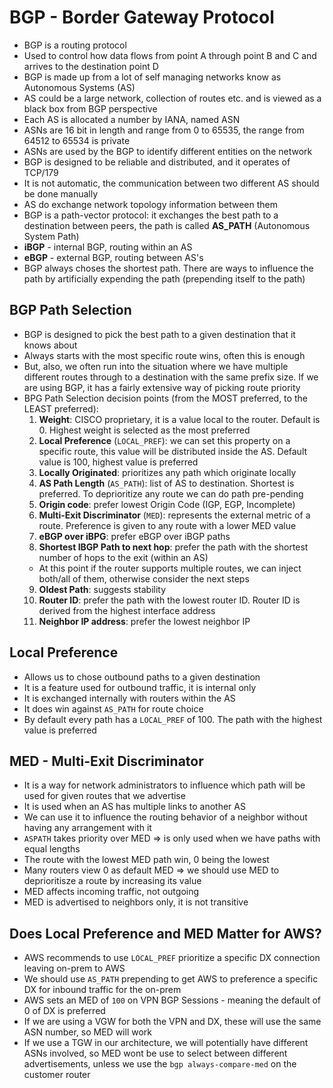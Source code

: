 # BGP - Border Gateway Protocol

- BGP is a routing protocol
- Used to control how data flows from point A through point B and C and arrives to the destination point D
- BGP is made up from a lot of self managing networks know as Autonomous Systems (AS)
- AS could be a large network, collection of routes etc. and is viewed as a black box from BGP perspective
- Each AS is allocated a number by IANA, named ASN
- ASNs are 16 bit in length and range from 0 to 65535, the range from 64512 to 65534 is private
- ASNs are used by the BGP to identify different entities on the network
- BGP is designed to be reliable and distributed, and it operates of TCP/179
- It is not automatic, the communication between two different AS should be done manually
- AS do exchange network topology information between them
- BGP is a path-vector protocol: it exchanges the best path to a destination between peers, the path is called **AS_PATH** (Autonomous System Path)
- **iBGP** - internal BGP, routing within an AS
- **eBGP** - external BGP, routing between AS's
- BGP always choses the shortest path. There are ways to influence the path by artificially expending the path (prepending itself to the path)

## BGP Path Selection

- BGP is designed to pick the best path to a given destination that it knows about
- Always starts with the most specific route wins, often this is enough
- But, also, we often run into the situation where we have multiple different routes through to a destination with the same prefix size. If we are using BGP, it has a fairly extensive way of picking route priority
- BPG Path Selection decision points (from the MOST preferred, to the LEAST preferred):
    1. **Weight**: CISCO proprietary, it is a value local to the router. Default is 0. Highest weight is selected as the most preferred
    2. **Local Preference** (`LOCAL_PREF`): we can set this property on a specific route, this value will be distributed inside the AS. Default value is 100, highest value is preferred
    3. **Locally Originated**: prioritizes any path which originate locally
    4. **AS Path Length** (`AS_PATH`): list of AS to destination. Shortest is preferred. To deprioritize any route we can do path pre-pending
    5. **Origin code**: prefer lowest Origin Code (IGP, EGP, Incomplete)
    6. **Multi-Exit Discriminator** (`MED`): represents the external metric of a route. Preference is given to any route with a lower MED value
    7. **eBGP over iBPG**: prefer eBGP over iBGP paths
    8. **Shortest IBGP Path to next hop**: prefer the path with the shortest number of hops to the exit (within an AS)
    - At this point if the router supports multiple routes, we can inject both/all of them, otherwise consider the next steps
    9. **Oldest Path**: suggests stability
    10. **Router ID**: prefer the path with the lowest router ID. Router ID is derived from the highest interface address
    11. **Neighbor IP address**: prefer the lowest neighbor IP

## Local Preference

- Allows us to chose outbound paths to a given destination
- It is a feature used for outbound traffic, it is internal only
- It is exchanged internally with routers within the AS
- It does win against `AS_PATH` for route choice
- By default every path has a `LOCAL_PREF` of 100. The path with the highest value is preferred

## MED - Multi-Exit Discriminator

- It is a way for network administrators to influence which path will be used for given routes that we advertise
- It is used when an AS has multiple links to another AS
- We can use it to influence the routing behavior of a neighbor without having any arrangement with it
- `ASPATH` takes priority over MED => is only used when we have paths with equal lengths
- The route with the lowest MED path win, 0 being the lowest
- Many routers view 0 as default MED => we should use MED to deprioritisze a route by increasing its value
- MED affects incoming traffic, not outgoing
- MED is advertised to neighbors only, it is not transitive

## Does Local Preference and MED Matter for AWS?

- AWS recommends to use `LOCAL_PREF` prioritize a specific DX connection leaving on-prem to AWS
- We should use `AS_PATH` prepending to get AWS to preference a specific DX for inbound traffic for the on-prem
- AWS sets an MED of `100` on VPN BGP Sessions - meaning the default of 0 of DX is preferred
- If we are using a VGW for both the VPN and DX, these will use the same ASN number, so MED will work
- If we use a TGW in our architecture, we will potentially have different ASNs involved, so MED wont be use to select between different advertisements, unless we use the `bgp always-compare-med` on the customer router